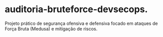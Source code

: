 # auditoria-bruteforce-devsecops.
Projeto prático de segurança ofensiva e defensiva focado em ataques de Força Bruta (Medusa) e mitigação de riscos.

